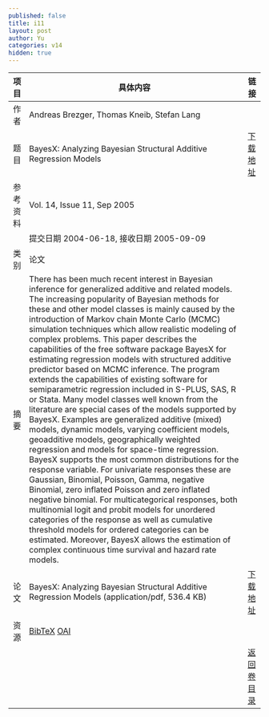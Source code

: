 ```yaml
---
published: false
title: i11
layout: post
author: Yu
categories: v14
hidden: true
---
```


| 项目 | 具体内容 | 链接 |
|---:|---|---|
| 作者 | Andreas Brezger, Thomas Kneib, Stefan Lang| |
| 题目 |BayesX: Analyzing Bayesian Structural Additive Regression Models | [下载地址](http://www.jstatsoft.org/v14/i11/paper) |
| 参考资料 |Vol. 14, Issue 11, Sep 2005 | |
| | 提交日期 2004-06-18, 接收日期 2005-09-09| | 
| 类别 | 论文| |
| 摘要 | There has been much recent interest in Bayesian inference for generalized additive and related models. The increasing popularity of Bayesian methods for these and other model classes is mainly caused by the introduction of Markov chain Monte Carlo (MCMC) simulation techniques which allow realistic modeling of complex problems. This paper describes the capabilities of the free software package BayesX for estimating regression models with structured additive predictor based on MCMC inference. The program extends the capabilities of existing software for semiparametric regression included in S-PLUS, SAS, R or Stata. Many model classes well known from the literature are special cases of the models supported by BayesX. Examples are generalized additive (mixed) models, dynamic models, varying coefficient models, geoadditive models, geographically weighted regression and models for space-time regression. BayesX supports the most common distributions for the response variable. For univariate responses these are Gaussian, Binomial, Poisson, Gamma, negative Binomial, zero inflated Poisson and zero inflated negative binomial. For multicategorical responses, both multinomial logit and probit models for unordered categories of the response as well as cumulative threshold models for ordered categories can be estimated. Moreover, BayesX allows the estimation of complex continuous time survival and hazard rate models.| |
| 论文 | BayesX: Analyzing Bayesian Structural Additive Regression Models  (application/pdf, 536.4 KB)| [下载地址](http://www.jstatsoft.org/v14/i11/paper) |
| 资源 | [BibTeX](http://www.jstatsoft.org/v14/i11/bibtex) [OAI](http://www.jstatsoft.org/oai?verb=GetRecord&identifier=oai.jstatsoft/v14/i11&prefix=oai_dc)| |
| |  | [返回卷目录]({{site.baseurl}}/volume/v14.html) |